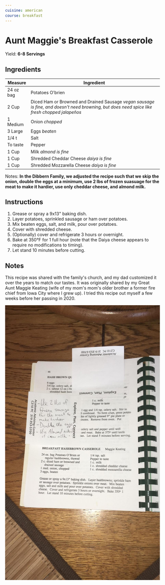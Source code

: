 ```yaml
---
cuisine: american
course: breakfast
---
```


# Aunt Maggie's Breakfast Casserole

Yield: **6-8 Servings**

## Ingredients

Measure|Ingredient
---|---
24 oz bag|Potatoes O'brien
2 Cup|Diced Ham or Browned and Drained Sausage *vegan sausage is fine, and doesn't need browning, but does need spice like fresh chopped jalapeños*
1 Medium|Onion *chopped*
3 Large|Eggs *beaten*
1/4 t|Salt
To taste|Pepper
1 Cup|Milk *almond is fine*
1 Cup|Shredded Cheddar Cheese *daiya is fine*
1 Cup|Shredded Mozzarella Cheese *daiya is fine*

Notes: **In the Dibbern Family, we adjusted the recipe such that we skip the onion, double the eggs at a minimum, use 2 lbs of frozen suasuage for the meat to make it hardier, use only cheddar cheese, and almond milk.**

## Instructions

1. Grease or spray a 9x13" baking dish.
2. Layer potatoes, sprinkled sausage or ham over potatoes.
3. Mix beaten eggs, salt, and milk, pour over potatoes.
4. Cover with shredded cheese.
5. (Optionally) cover and refrigerate 3 hours or overnight.
6. Bake at 350°F for 1 full hour (note that the Daiya cheese appears to require no modifications to timing).
7. Let stand 10 minutes before cutting.

## Notes

This recipe was shared with the family's church, and my dad customized it over the years to match our tastes. It was originally shared by my Great Aunt Maggie Keating (wife of my mom's mom's older brother a former fire chief from Iowa City where I grew up). I tried this recipe out myself a few weeks before her passing in 2020.

![Original Recipe](aunt-maggies-breakfast-casserole-notes.jpg)